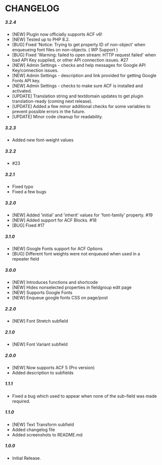 # CHANGELOG

##### 3.2.4
* [NEW] Plugin now officially supports ACF v6!
* [NEW] Tested up to PHP 8.2.
* [BUG] Fixed 'Notice: Trying to get property ID of non-object' when enqueueing font files on non-objects. ( WP Support )
* [BUG] Fixed 'Warning: failed to open stream: HTTP request failed' when bad API Key supplied, or other API connection issues. #27
* [NEW] Admin Settings - checks and help messages for Google API Key/connection issues.
* [NEW] Admin Settings - description and link provided for getting Google Fonts API key.
* [NEW] Admin Settings - checks to make sure ACF is installed and activated.
* [UPDATE] Translation string and textdomain updates to get plugin translation-ready (coming next release).
* [UPDATE] Added a few minor additional checks for some variables to prevent possible errors in the future.
* [UPDATE] Minor code cleanup for readability. 

##### 3.2.3
* Added new font-weight values

##### 3.2.2
* #23

##### 3.2.1
* Fixed typo
* Fixed a few bugs

##### 3.2.0
* [NEW] Added 'initial' and 'inherit' values for 'font-family' property. #19
* [NEW] Added support for ACF Blocks. #18
* [BUG] Fixed #17

##### 3.1.0
* [NEW] Google Fonts support for ACF Options
* [BUG] Different font weights were not enqueued when used in a repeater field

##### 3.0.0
* [NEW] Introduces functions and shortcode
* [NEW] Hides nonselected properties in fieldgroup edit page
* [NEW] Supports Google Fonts
* [NEW] Enqueue google fonts CSS on page/post

##### 2.2.0
* [NEW] Font Stretch subfield

##### 2.1.0
* [NEW] Font Variant subfield

##### 2.0.0
* [NEW] Now supports ACF 5 (Pro version)
* Added description to subfields

##### 1.1.1
* Fixed a bug which used to appear when none of the sub-field was made required.

##### 1.1.0
* [NEW] Text Transform subfield
* Added changelog file
* Added screenshots to README.md

##### 1.0.0
* Initial Release.
